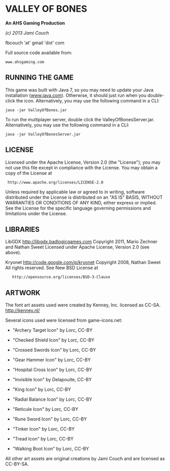 # VALLEY OF BONES #

**An AHS Gaming Production**

_(c) 2013 Jami Couch_

fbcouch 'at' gmail 'dot' com

Full source code available from:
	
	www.ahsgaming.com

## RUNNING THE GAME ##

This game was built with Java 7, so you may need to update your Java installation (www.java.com).
Otherwise, it should just run when you double-click the icon.
Alternatively, you may use the following command in a CLI:

	java -jar ValleyOfBones.jar
	
To run the multiplayer server, double click the ValleyOfBonesServer.jar.
Alternatively, you may use the following command in a CLI:

    java -jar ValleyOfBonesServer.jar

## LICENSE ##

Licensed under the Apache License, Version 2.0 (the "License");
you may not use this file except in compliance with the License.
You may obtain a copy of the License at

     http://www.apache.org/licenses/LICENSE-2.0

Unless required by applicable law or agreed to in writing, software
distributed under the License is distributed on an "AS IS" BASIS,
WITHOUT WARRANTIES OR CONDITIONS OF ANY KIND, either express or implied.
See the License for the specific language governing permissions and
limitations under the License.

## LIBRARIES ##

LibGDX		http://libgdx.badlogicgames.com
Copyright 2011, Mario Zechner and Nathan Sweet
Licensed under Apache License, Version 2.0 (see above).

Kryonet		http://code.google.com/p/kryonet
Copyright 2008, Nathan Sweet
All rights reserved.
See New BSD License at 

	   http://opensource.org/licenses/BSD-3-Clause

## ARTWORK ##

The font art assets used were created by Kenney, Inc. licensed as CC-SA.
	http://kenney.nl/
	
Several icons used were licensed from game-icons.net:

- "Archery Target Icon" by Lorc, CC-BY

- "Checked Shield Icon" by Lorc, CC-BY

- "Crossed Swords Icon" by Lorc, CC-BY

- "Gear Hammer Icon" by Lorc, CC-BY

- "Hospital Cross Icon" by Lorc, CC-BY

- "Invisible Icon" by Delapouite, CC-BY

- "King Icon" by Lorc, CC-BY

- "Radial Balance Icon" by Lorc, CC-BY

- "Reticule Icon" by Lorc, CC-BY

- "Rune Sword Icon" by Lorc, CC-BY  

- "Tinker Icon" by Lorc, CC-BY

- "Tread Icon" by Lorc, CC-BY

- "Walking Boot Icon" by Lorc, CC-BY


All other art assets are original creations by Jami Couch and are licensed as CC-BY-SA.



